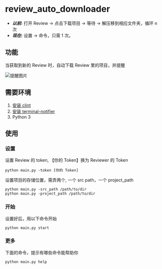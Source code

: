 # review_auto_downloader

- ***以前:*** 打开 Review -> 点击下载项目 -> 等待 -> 解压移到相应文件夹，循环 n 次
- ***现在:*** 设置 -> 命令，只需 1 次。

## 功能

当获取到新的 Review 时，自动下载 Review 里的项目，并提醒

![提醒图片](http://oqyjxfpox.bkt.clouddn.com/17-6-3/17826225.jpg)

## 需要环境
1. [安装 clint](https://github.com/kennethreitz/clint)
2. [安装 terminal-notifier](https://github.com/julienXX/terminal-notifier)
3. Python 3


## 使用

### 设置
设置 Review 的 token, 【你的 Token】换为 Reviewer 的 Token
```
python main.py -token [你的 Token]
```

设置项目的存储位置，需弄两个, 一个 src path，一个 project_path
```
python main.py -src_path /path/to/dir
python main.py -project_path /path/to/dir
```

### 开始
设置好后，用以下命令开始
```
python main.py start
```

### 更多
下面的命令，提示有哪些命令能帮助你
```
python main.py help
```

